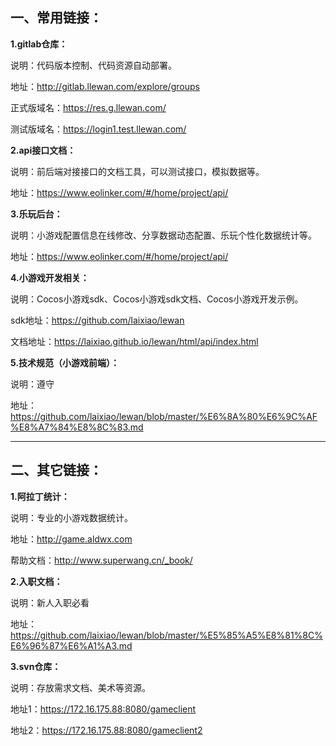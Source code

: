 ## 一、常用链接：
**1.gitlab仓库：**

说明：代码版本控制、代码资源自动部署。

地址：http://gitlab.llewan.com/explore/groups

正式版域名：https://res.g.llewan.com/

测试版域名：https://login1.test.llewan.com/
	
**2.api接口文档：**

说明：前后端对接接口的文档工具，可以测试接口，模拟数据等。

地址：https://www.eolinker.com/#/home/project/api/
	

**3.乐玩后台：**

说明：小游戏配置信息在线修改、分享数据动态配置、乐玩个性化数据统计等。

地址：https://www.eolinker.com/#/home/project/api/
	
	
**4.小游戏开发相关：**

说明：Cocos小游戏sdk、Cocos小游戏sdk文档、Cocos小游戏开发示例。

sdk地址：https://github.com/laixiao/lewan

文档地址：https://laixiao.github.io/lewan/html/api/index.html
	
**5.技术规范（小游戏前端）：**

说明：遵守

地址：https://github.com/laixiao/lewan/blob/master/%E6%8A%80%E6%9C%AF%E8%A7%84%E8%8C%83.md

	
	
	
	

------------
## 二、其它链接：
	
**1.阿拉丁统计：**

说明：专业的小游戏数据统计。

地址：http://game.aldwx.com

帮助文档：http://www.superwang.cn/_book/
	


**2.入职文档：**

说明：新人入职必看

地址：https://github.com/laixiao/lewan/blob/master/%E5%85%A5%E8%81%8C%E6%96%87%E6%A1%A3.md

	
	
**3.svn仓库：**

说明：存放需求文档、美术等资源。

地址1：https://172.16.175.88:8080/gameclient

地址2：https://172.16.175.88:8080/gameclient2
	